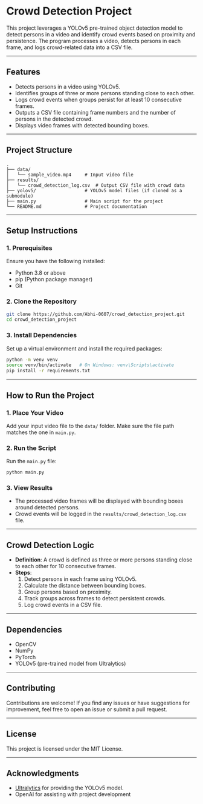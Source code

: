 
# Crowd Detection Project

This project leverages a YOLOv5 pre-trained object detection model to detect persons in a video and identify crowd events based on proximity and persistence. The program processes a video, detects persons in each frame, and logs crowd-related data into a CSV file.

---

## **Features**
- Detects persons in a video using YOLOv5.
- Identifies groups of three or more persons standing close to each other.
- Logs crowd events when groups persist for at least 10 consecutive frames.
- Outputs a CSV file containing frame numbers and the number of persons in the detected crowd.
- Displays video frames with detected bounding boxes.

---

## **Project Structure**
```
.
├── data/
│   └── sample_video.mp4     # Input video file
├── results/
│   └── crowd_detection_log.csv  # Output CSV file with crowd data
├── yolov5/                  # YOLOv5 model files (if cloned as a submodule)
├── main.py                  # Main script for the project
└── README.md                # Project documentation
```

---

## **Setup Instructions**

### **1. Prerequisites**
Ensure you have the following installed:
- Python 3.8 or above
- pip (Python package manager)
- Git

### **2. Clone the Repository**
```bash
git clone https://github.com/Abhi-0607/crowd_detection_project.git
cd crowd_detection_project
```

### **3. Install Dependencies**
Set up a virtual environment and install the required packages:
```bash
python -m venv venv
source venv/bin/activate   # On Windows: venv\Scripts\activate
pip install -r requirements.txt
```

---

## **How to Run the Project**

### **1. Place Your Video**
Add your input video file to the `data/` folder. Make sure the file path matches the one in `main.py`.

### **2. Run the Script**
Run the `main.py` file:
```bash
python main.py
```

### **3. View Results**
- The processed video frames will be displayed with bounding boxes around detected persons.
- Crowd events will be logged in the `results/crowd_detection_log.csv` file.

---

## **Crowd Detection Logic**
- **Definition**: A crowd is defined as three or more persons standing close to each other for 10 consecutive frames.
- **Steps**:
  1. Detect persons in each frame using YOLOv5.
  2. Calculate the distance between bounding boxes.
  3. Group persons based on proximity.
  4. Track groups across frames to detect persistent crowds.
  5. Log crowd events in a CSV file.

---

## **Dependencies**
- OpenCV
- NumPy
- PyTorch
- YOLOv5 (pre-trained model from Ultralytics)

---

## **Contributing**
Contributions are welcome! If you find any issues or have suggestions for improvement, feel free to open an issue or submit a pull request.

---

## **License**
This project is licensed under the MIT License.

---

## **Acknowledgments**
- [Ultralytics](https://github.com/ultralytics/yolov5) for providing the YOLOv5 model.
- OpenAI for assisting with project development
